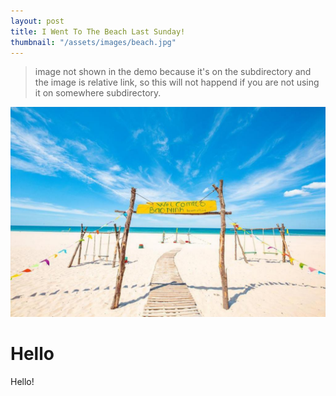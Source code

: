 ```yaml
---
layout: post
title: I Went To The Beach Last Sunday! 
thumbnail: "/assets/images/beach.jpg"
---
```


> image not shown in the demo because it's on the subdirectory and the image is relative link, so this will not happend if you are not using it on somewhere subdirectory.

![Beach](/assets/images/beach.jpg)

# Hello

Hello!
